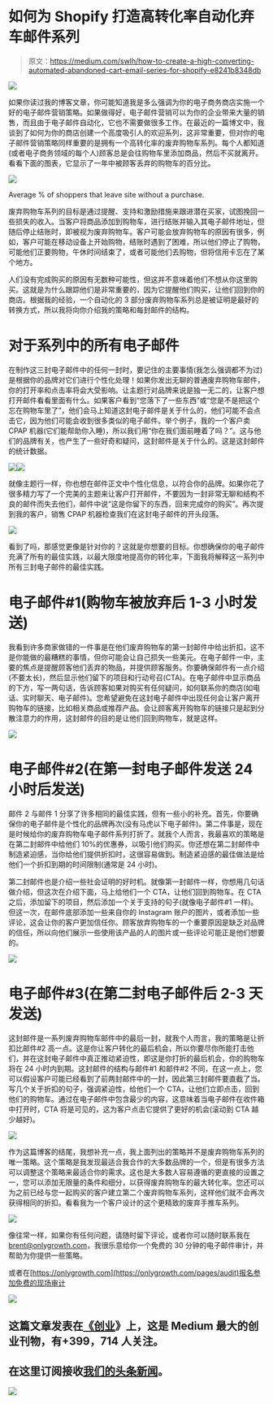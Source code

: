 # 如何为 Shopify 打造高转化率自动化弃车邮件系列

> 原文：<https://medium.com/swlh/how-to-create-a-high-converting-automated-abandoned-cart-email-series-for-shopify-e8241b8348db>

![](img/6f19fdf20822668535206a4ac019a0a0.png)

如果你读过我的博客文章，你可能知道我是多么强调为你的电子商务商店实施一个好的电子邮件营销策略。如果做得好，电子邮件营销可以为你的企业带来大量的销售，而且由于电子邮件自动化，它也不需要做很多工作。在最近的一篇博文中，我谈到了如何为你的商店创建一个高度吸引人的欢迎系列，这非常重要，但对你的电子邮件营销策略同样重要的是拥有一个高转化率的废弃购物车系列。每个人都知道(或者电子商务领域的每个人)顾客总是会往购物车里添加商品，然后不买就离开。看看下面的图表，它显示了一年中被顾客丢弃的购物车的百分比。

![](img/4f81744f58c165f48c389d95e8c10b32.png)

Average % of shoppers that leave site without a purchase.

废弃购物车系列的目标是通过提醒、支持和激励措施来跟进潜在买家，试图挽回一些损失的收入。当客户将商品添加到购物车，进行结账并输入其电子邮件地址，但随后停止结账时，即被视为废弃购物车。客户可能会放弃购物车的原因有很多，例如，客户可能在移动设备上开始购物，结账时遇到了困难，所以他们停止了购物，可能他们正要购物，午休时间结束了，或者可能他们去购物，但将信用卡忘在了某个地方。

人们没有完成购买的原因有无数种可能性，但这并不意味着他们不想从你这里购买。这就是为什么跟踪他们是非常重要的，因为它提醒他们购买，让他们回到你的商店。根据我的经验，一个自动化的 3 部分废弃购物车系列总是被证明是最好的转换方式，所以我将向你介绍我的策略和每封邮件的结构。

# **对于系列中的所有电子邮件**

在制作这三封电子邮件中的任何一封时，要记住的主要事情(我怎么强调都不为过)是根据你的品牌对它们进行个性化处理！如果你发出无聊的普通废弃购物车邮件，你的打开率和点击率将会大受影响。让主题行对品牌来说是独一无二的，让客户想打开邮件看看里面有什么。如果客户看到“您落下了一些东西”或“您是不是把这个忘在购物车里了”，他们会马上知道这封电子邮件是关于什么的，他们可能不会点击它，因为他们可能会收到很多类似的电子邮件。举个例子，我的一个客户卖 CPAP 机器(它们能帮助你入睡)，所以我们用“你在我们面前睡着了吗？”。这与他们的品牌有关，也产生了一些好奇和疑问，这封邮件是关于什么的。这是这封邮件的统计数据。

![](img/027e6ad7ca648e32b6337e320aef38ee.png)![](img/6945c27959d910310f079fee400e9e1f.png)

就像主题行一样，你也想在邮件正文中个性化信息，以符合你的品牌。如果你花了很多精力写了一个完美的主题来让客户打开邮件，不要因为一封非常无聊和结构不良的邮件而失去他们，邮件中说“这是你留下的东西，回来完成你的购买”。再次提到我的客户，销售 CPAP 机器检查我们在这封电子邮件的开头段落。

![](img/85df6cd4a65d876e24f32984c0f1bce6.png)

看到了吗，那感觉更像是针对你的？这就是你想要的目标。你想确保你的电子邮件充满了所有的最佳实践，以最大限度地提高你的转化率，下面我将解释这一系列中所有三封电子邮件的最佳实践。

# **电子邮件#1(购物车被放弃后 1-3 小时发送)**

我看到许多商家做错的一件事是在他们废弃购物车的第一封邮件中给出折扣，这不是你能做的最糟糕的事情，但你可能会让自己损失一些美元。在电子邮件一中，主要的焦点是提醒顾客他们丢弃的物品，并提供顾客服务。你要确保邮件有一点介绍(不要太长)，然后显示他们留下的项目和行动号召(CTA)。在电子邮件中显示商品的下方，写一两句话，告诉顾客如果对购买有任何疑问，如何联系你的商店(如电话、实时聊天、电子邮件)。您希望避免在这封电子邮件中出现任何会让客户离开购物车的链接，比如相关商品或推荐产品。会让顾客离开购物车的链接只是起到分散注意力的作用，这封邮件的目的是让他们回到购物车，就是这样。

![](img/480929f41273e1bc1147afa4aef9ae30.png)

# 电子邮件#2(在第一封电子邮件发送 24 小时后发送)

邮件 2 与邮件 1 分享了许多相同的最佳实践，但有一些小的补充。首先，你要确保你的电子邮件是个性化的品牌再次(没有马虎以下电子邮件)。第二件事是，现在是时候给你的废弃购物车电子邮件系列打折了。就我个人而言，我最喜欢的策略是在第二封邮件中给他们 10%的优惠券，以吸引他们购买。你还想在第二封邮件中制造紧迫感，当你给他们提供折扣时，这很容易做到。制造紧迫感的最佳做法是给他们一个折扣到期的时间限制(通常是 24 小时)。

第二封邮件也是介绍一些社会证明的好时机。就像第一封邮件一样，你想用几句话做介绍，但这次在介绍下面，马上给他们一个 CTA，让他们回到购物车。在 CTA 之后，添加留下的项目，然后添加一个关于支持的句子(就像电子邮件#1 一样)。但这一次，在邮件底部添加一些来自你的 Instagram 账户的图片，或者添加一些评论，这会让你的客户更加信任你。顾客放弃购物车的一个重要原因是缺乏对品牌的信任，所以向他们展示一些使用该产品的人的图片或一些评论可能正是他们想要的。

![](img/bd44c93ed28fe25fdc5391c5ba554393.png)

# 电子邮件#3(在第二封电子邮件后 2-3 天发送)

这封邮件是一系列废弃购物车邮件中的最后一封，就我个人而言，我的策略是让折扣比邮件#2 高一点。这是你让客户转化的最后机会，所以你要尽你所能打击他们，并在这封电子邮件中真正推动紧迫性，即这是你打折的最后机会，你的购物车将在 24 小时内到期。这封邮件的结构与邮件#1 和邮件#2 不同，在这一点上，您可以假设客户可能已经看到了前两封邮件中的一封，因此第三封邮件要直截了当。写几个关于折扣的句子，强调紧迫性，给他们一个 CTA，让他们立即点击，回到他们的购物车。通过在电子邮件中包含最少的内容，这意味着当电子邮件在收件箱中打开时，CTA 将是可见的，这为客户点击它提供了更好的机会(滚动到 CTA 越少越好)。

![](img/564298d5488613955a8335b2a56bba27.png)

作为这篇博客的结尾，我想补充一点，我上面列出的策略并不是废弃购物车系列的唯一策略。这个策略是我发现最适合我合作的大多数品牌的一个，但是有很多方法可以调整这个策略来最适合你的需求。这也是大多数人容易遵循的更直接的设置之一，您可以添加无限量的条件和细分，以获得废弃购物车的最大转化率。您还可以为之前已经与您一起购买的客户建立第二个废弃购物车系列，这样他们就不会再次获得相同的折扣。看看我为一个客户设计的这个更精致的废弃手推车系列。

![](img/cd5b72d78fe12d4ef32036e7ea521470.png)

像往常一样，如果你有任何问题，请随时留下评论，或者你可以随时联系我在 brent@onlygrowth.com，我很乐意给你一个免费的 30 分钟的电子邮件审计，并帮助为你提供一些策略。

或者在[https://onlygrowth.com](https://onlygrowth.com/pages/audit)报名参加免费的现场审计

[![](img/308a8d84fb9b2fab43d66c117fcc4bb4.png)](https://medium.com/swlh)

## 这篇文章发表在[《创业](https://medium.com/swlh)》上，这是 Medium 最大的创业刊物，有+399，714 人关注。

## 在这里订阅接收[我们的头条新闻](http://growthsupply.com/the-startup-newsletter/)。

[![](img/b0164736ea17a63403e660de5dedf91a.png)](https://medium.com/swlh)
